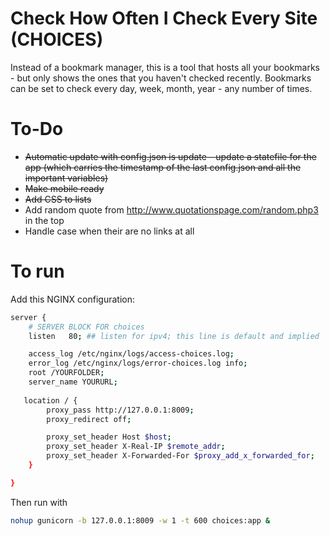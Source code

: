 # Check How Often I Check Every Site (CHOICES)

Instead of a bookmark manager, this is a tool that hosts all your bookmarks - but only shows the ones that you haven't checked recently. Bookmarks can be set to check every day, week, month, year - any number of times.

# To-Do

- ~~Automatic update with config.json is update - update a statefile for the app (which carries the timestamp of the last config.json and all the important variables)~~
- ~~Make mobile ready~~
- ~~Add CSS to lists~~
- Add random quote from http://www.quotationspage.com/random.php3 in the top
- Handle case when their are no links at all

# To run

Add this NGINX configuration:

```bash	
server {
	# SERVER BLOCK FOR choices
	listen   80; ## listen for ipv4; this line is default and implied

	access_log /etc/nginx/logs/access-choices.log;
	error_log /etc/nginx/logs/error-choices.log info;
	root /YOURFOLDER;
	server_name YOURURL;
        
   location / {
        proxy_pass http://127.0.0.1:8009;
        proxy_redirect off;

        proxy_set_header Host $host;
        proxy_set_header X-Real-IP $remote_addr;
        proxy_set_header X-Forwarded-For $proxy_add_x_forwarded_for;
    }

}
```

Then run with 
```bash
nohup gunicorn -b 127.0.0.1:8009 -w 1 -t 600 choices:app &
```
